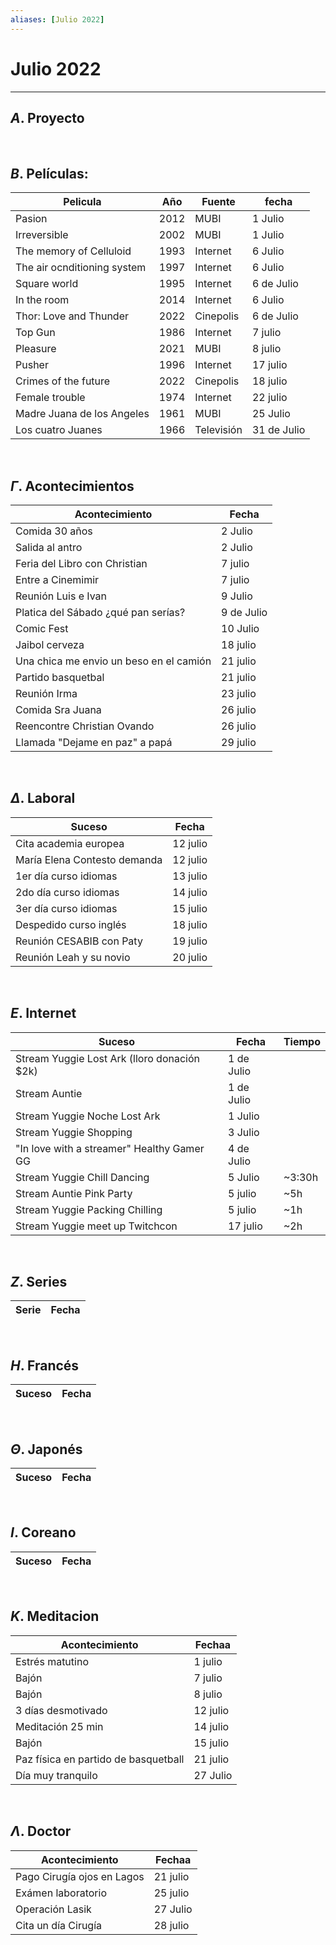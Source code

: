 ```yaml
---
aliases: [Julio 2022]
---
```


# Julio 2022
---

##  $A$. Proyecto

&emsp;

## $B$. Películas:
|Pelicula|Año|Fuente|fecha|
|---|---|---|---|
| Pasion | 2012 | MUBI | 1 Julio |
| Irreversible | 2002 | MUBI | 1 Julio |
| The memory of Celluloid | 1993 | Internet | 6 Julio |
| The air ocnditioning system | 1997 | Internet | 6 Julio |
| Square world | 1995 | Internet | 6 de Julio |
|  In the room | 2014 | Internet | 6 Julio |
| Thor: Love and Thunder | 2022 | Cinepolis | 6 de Julio |
| Top Gun | 1986 | Internet | 7 julio |
|  Pleasure | 2021 | MUBI | 8 julio |
| Pusher | 1996 | Internet | 17 julio |
| Crimes of the future | 2022 | Cinepolis | 18 julio |
| Female trouble | 1974 | Internet | 22 julio |
| Madre Juana de los Angeles | 1961 | MUBI | 25 Julio |
| Los cuatro Juanes | 1966 | Televisión | 31 de Julio |

&emsp;

## $\Gamma$. Acontecimientos
|Acontecimiento|Fecha|
|---|---|
| Comida 30 años | 2 Julio |
| Salida al antro | 2 Julio |
|Feria del Libro con Christian| 7 julio|
|Entre a Cinemimir|7 julio|
|Reunión Luis e Ivan|9 Julio|
|Platica del Sábado ¿qué pan serías?|9 de Julio|
|Comic Fest| 10 Julio|
|Jaibol cerveza|18 julio|
|Una chica me envio un beso en el camión|21 julio|
|Partido basquetbal|21 julio|
|Reunión Irma|23 julio|
|Comida Sra Juana|26 julio|
|Reencontre Christian Ovando|26 julio|
|Llamada "Dejame en paz" a papá|29 julio|

&emsp;

## $\Delta$. Laboral
|Suceso|Fecha|
|---|---|
|Cita academia europea|12 julio|
|María Elena Contesto demanda|12 julio|
|1er día curso idiomas|13 julio|
|2do día curso idiomas|14 julio|
|3er día curso idiomas|15 julio|
|Despedido curso inglés|18 julio|
|Reunión CESABIB con Paty|19 julio|
|Reunión Leah y su novio|20 julio|


&emsp;

## $E$. Internet
|Suceso|Fecha|Tiempo|
|---|---|---|
| Stream Yuggie Lost Ark (lloro donación $2k) | 1 de Julio |
| Stream Auntie | 1 de Julio |
| Stream Yuggie Noche Lost Ark | 1 Julio |
|Stream Yuggie  Shopping| 3 Julio |
| "In love with a streamer" Healthy Gamer GG | 4 de Julio |
| Stream Yuggie Chill Dancing | 5 Julio|~3:30h |
|Stream Auntie Pink Party |5 julio|~5h|
|Stream Yuggie Packing Chilling|5 julio|~1h|
|Stream Yuggie meet up Twitchcon|17 julio|~2h|


&emsp;

## $Z$. Series
|Serie|Fecha|
|---|---|

&emsp;

## $H$. Francés
|Suceso|Fecha|
|---|---|

&emsp;

## $\Theta$. Japonés
|Suceso|Fecha|
|---|---|

&emsp;

## $I$. Coreano
|Suceso|Fecha|
|---|---|

&emsp;

## $K$. Meditacion
|Acontecimiento|Fechaa|
|---|---|
|Estrés matutino|1 julio|
|Bajón|7 julio|
|Bajón|8 julio|
|3 días desmotivado|12 julio|
|Meditación 25 min| 14 julio|
|Bajón|15 julio|
|Paz física en partido de basquetball|21 julio|
| Día muy tranquilo | 27 Julio |

&emsp;

## $\Lambda$. Doctor
|Acontecimiento|Fechaa|
|---|---|
|Pago Cirugía ojos en Lagos|21 julio|
|Exámen laboratorio|25 julio|
| Operación Lasik | 27 Julio |
|Cita un día Cirugía|28 julio|